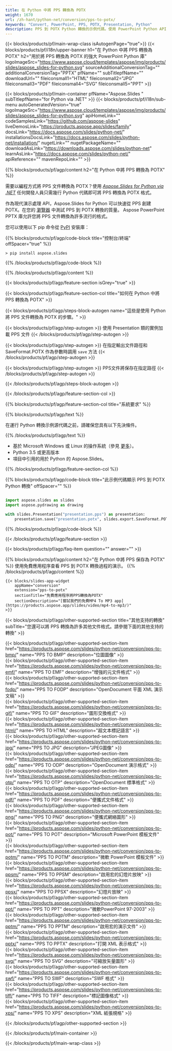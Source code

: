 ```yaml
---
title: 在 Python 中將 PPS 轉換為 POTX
weight: 1670
url: /zh-hant/python-net/conversion/pps-to-potx/ 
keywords: "Convert, PowerPoint, PPS, POTX, Presentation, Python"
description: PPS 到 POTX Python 轉換的示例代碼。使用 PowerPoint Python API 將 PPS 文件批量轉換為 POTX 文件。
---
```


{{< blocks/products/pf/main-wrap-class isAutogenPage="true">}}
{{< blocks/products/pf/i18n/upper-banner h1="在 Python 中將 PPS 轉換為 POTX" h2="用於將 PPS 轉換為 POTX 的強大 PowerPoint Python 庫" logoImageSrc="https://www.aspose.cloud/templates/aspose/img/products/slides/aspose_slides-for-python.svg" sourceAdditionalConversionTag="" additionalConversionTag="PPTX" pfName="" subTitlepfName="" downloadUrl="" fileiconsmall1="HTML" fileiconsmall2="JPG" fileiconsmall3="PDF" fileiconsmall4="SVG" fileiconsmall5="PPT" >}}

{{< blocks/products/pf/main-container pfName="Aspose.Slides " subTitlepfName="for Python via .NET" >}}
{{< blocks/products/pf/i18n/sub-menu autoGeneratedVersion="true" logoImageSrc="https://www.aspose.cloud/templates/aspose/img/products/slides/aspose_slides-for-python.svg" apiHomeLink="" codeSamplesLink="https://github.com/aspose-slides" liveDemosLink="https://products.aspose.app/slides/family" docsLink="https://docs.aspose.com/slides/python-net/" installationsDocsLink="https://docs.aspose.com/slides/python-net/installation/" nugetLink="" nugetPackageName="" downloadAsLink="https://downloads.aspose.com/slides/python-net" learnAsLink="https://docs.aspose.com/slides/python-net/" apiReference="" mavenRepoLink="" >}}

{{% blocks/products/pf/agp/content h2="在 Python 中將 PPS 轉換為 POTX" %}}

需要以編程方式將 PPS 文件轉換為 POTX？使用 [*Aspose.Slides for Python via .NET*](https://products.aspose.com/slides/python-net/) 任何開發人員只需幾行 Python 代碼即可將 PPS 轉換為 POTX 格式。

作為現代演示處理 API，Aspose.Slides for Python 可以快速從 PPS 創建 POTX。在您的 [瀏覽器](https://products.aspose.app/slides/conversion) 中測試 PPS 到 POTX 轉換的質量。 Aspose PowerPoint PPTX 庫允許您將 PPS 文件轉換為許多流行的格式。

您可以使用以下 pip 命令從 [PyPI](https://pypi.org/project/Aspose.Slides/) 安裝庫：

{{% blocks/products/pf/agp/code-block title="控制台/終端" offSpacer="true" %}}

```console
> pip install aspose.slides

```

{{% /blocks/products/pf/agp/code-block %}}

{{% /blocks/products/pf/agp/content %}}

{{< blocks/products/pf/agp/feature-section isGrey="true" >}}

{{< blocks/products/pf/agp/feature-section-col title="如何在 Python 中將 PPS 轉換為 POTX" >}}

{{< blocks/products/pf/agp/steps-block-autogen name="這些是使用 Python 將 PPS 文件轉換為 POTX 的步驟。" >}}

{{< blocks/products/pf/agp/step-autogen >}}
使用 Presentation 類的實例加載 PPS 文件
{{< /blocks/products/pf/agp/step-autogen >}}

{{< blocks/products/pf/agp/step-autogen >}}
在指定輸出文件路徑和 SaveFormat.POTX 作為參數時調用 `save` 方法
{{< /blocks/products/pf/agp/step-autogen >}}

{{< blocks/products/pf/agp/step-autogen >}}
PPS文件將保存在指定路徑
{{< /blocks/products/pf/agp/step-autogen >}}

{{< /blocks/products/pf/agp/steps-block-autogen >}}

{{< /blocks/products/pf/agp/feature-section-col >}}

{{% blocks/products/pf/agp/feature-section-col title="系統要求" %}}

{{% blocks/products/pf/agp/text %}}

 在運行 Python 轉換示例源代碼之前，請確保您具有以下先決條件。

{{% /blocks/products/pf/agp/text %}}

- 基於 Microsoft Windows 或 Linux 的操作系統（參見 [更多](https://docs.aspose.com/slides/python-net/system-requirements/)）。
- Python 3.5 或更高版本
- 項目中引用的用於 Python 的 Aspose.Slides。

{{% /blocks/products/pf/agp/feature-section-col %}}

{{% blocks/products/pf/agp/code-block title="此示例代碼顯示 PPS 到 POTX Python 轉換" offSpacer="" %}}

```py

import aspose.slides as slides
import aspose.pydrawing as drawing

with slides.Presentation("presentation.pps") as presentation:
    presentation.save("presentation.potx", slides.export.SaveFormat.POTX)

```
{{% /blocks/products/pf/agp/code-block %}}

{{< /blocks/products/pf/agp/feature-section >}}

{{< blocks/products/pf/agp/faq-item question="" answer="" >}}
 
{{% blocks/products/pf/agp/content h2="在 Python 中將 PPS 保存為 POTX" %}}
使用免費應用程序查看 PPS 到 POTX 轉換過程的演示。 
{{% /blocks/products/pf/agp/content %}}

<!-- aboutfile Starts -->

<!-- aboutfile Ends -->

    {{< blocks/slides-app-widget 
        appName="conversion"
        extension="pps-to-potx"
        sectionTitle="免費應用程序將PPS轉換為POTX" 
        sectionDescription="[嘗試我們的免費MP4 To MP3 app](https://products.aspose.app/slides/video/mp4-to-mp3/)" 
    >}}
    
{{< blocks/products/pf/agp/other-supported-section title="其他支持的轉換" subTitle="您還可以將 PPS 轉換為許多其他文件格式。請參閱下面的其他支持的轉換" >}}

{{< blocks/products/pf/agp/other-supported-section-item href="https://products.aspose.com/slides/python-net/conversion/pps-to-bmp/" name="PPS TO BMP" description="位圖圖像" >}}  
{{< blocks/products/pf/agp/other-supported-section-item href="https://products.aspose.com/slides/python-net/conversion/pps-to-emf/" name="PPS TO EMF" description="增強的元文件格式" >}}  
{{< blocks/products/pf/agp/other-supported-section-item href="https://products.aspose.com/slides/python-net/conversion/pps-to-fodp/" name="PPS TO FODP" description="OpenDocument 平面 XML 演示文稿" >}}  
{{< blocks/products/pf/agp/other-supported-section-item href="https://products.aspose.com/slides/python-net/conversion/pps-to-gif/" name="PPS TO GIF" description="圖形交換格式" >}}  
{{< blocks/products/pf/agp/other-supported-section-item href="https://products.aspose.com/slides/python-net/conversion/pps-to-html/" name="PPS TO HTML" description="超文本標記語言" >}}  
{{< blocks/products/pf/agp/other-supported-section-item href="https://products.aspose.com/slides/python-net/conversion/pps-to-jpg/" name="PPS TO JPG" description="JPEG圖像" >}}  
{{< blocks/products/pf/agp/other-supported-section-item href="https://products.aspose.com/slides/python-net/conversion/pps-to-odp/" name="PPS TO ODP" description="OpenDocument 演示格式" >}}  
{{< blocks/products/pf/agp/other-supported-section-item href="https://products.aspose.com/slides/python-net/conversion/pps-to-otp/" name="PPS TO OTP" description="OpenDocument 標準格式" >}}  
{{< blocks/products/pf/agp/other-supported-section-item href="https://products.aspose.com/slides/python-net/conversion/pps-to-pdf/" name="PPS TO PDF" description="便攜式文件格式" >}}  
{{< blocks/products/pf/agp/other-supported-section-item href="https://products.aspose.com/slides/python-net/conversion/pps-to-png/" name="PPS TO PNG" description="便攜式網絡圖形" >}}  
{{< blocks/products/pf/agp/other-supported-section-item href="https://products.aspose.com/slides/python-net/conversion/pps-to-pot/" name="PPS TO POT" description="Microsoft PowerPoint 模板文件" >}}  
{{< blocks/products/pf/agp/other-supported-section-item href="https://products.aspose.com/slides/python-net/conversion/pps-to-potm/" name="PPS TO POTM" description="微軟 PowerPoint 模板文件" >}}  
{{< blocks/products/pf/agp/other-supported-section-item href="https://products.aspose.com/slides/python-net/conversion/pps-to-ppsm/" name="PPS TO PPSM" description="啟用宏的幻燈片放映" >}}  
{{< blocks/products/pf/agp/other-supported-section-item href="https://products.aspose.com/slides/python-net/conversion/pps-to-ppsx/" name="PPS TO PPSX" description="幻燈片放映" >}}  
{{< blocks/products/pf/agp/other-supported-section-item href="https://products.aspose.com/slides/python-net/conversion/pps-to-ppt/" name="PPS TO PPT" description="微軟PowerPoint 97-2003" >}}  
{{< blocks/products/pf/agp/other-supported-section-item href="https://products.aspose.com/slides/python-net/conversion/pps-to-pptm/" name="PPS TO PPTM" description="啟用宏的演示文件" >}}  
{{< blocks/products/pf/agp/other-supported-section-item href="https://products.aspose.com/slides/python-net/conversion/pps-to-pptx/" name="PPS TO PPTX" description="打開 XML 表示格式" >}}  
{{< blocks/products/pf/agp/other-supported-section-item href="https://products.aspose.com/slides/python-net/conversion/pps-to-svg/" name="PPS TO SVG" description="可縮放矢量圖形" >}}  
{{< blocks/products/pf/agp/other-supported-section-item href="https://products.aspose.com/slides/python-net/conversion/pps-to-swf/" name="PPS TO SWF" description="SWF 格式" >}}  
{{< blocks/products/pf/agp/other-supported-section-item href="https://products.aspose.com/slides/python-net/conversion/pps-to-tiff/" name="PPS TO TIFF" description="標記圖像格式" >}}  
{{< blocks/products/pf/agp/other-supported-section-item href="https://products.aspose.com/slides/python-net/conversion/pps-to-xps/" name="PPS TO XPS" description="XML 紙張規格" >}}  


{{< /blocks/products/pf/agp/other-supported-section >}}

{{< /blocks/products/pf/main-container >}}
    
{{< /blocks/products/pf/main-wrap-class >}}